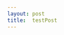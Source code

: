 ```yaml
---
layout: post
title:  testPost
---
```

<html>
<head>
<title Yeet /title>
 <br>
 <h2>This Is An Ordered List Of The Food I Like</h2>
<h3>
EVERYTHING
</li>
</ol>
</h3>
</head>
<body>
<h2>This Is An Unordered List Of The Games I Like</h2>
<h3>
That's About All I Play
 <img src="http://vignette1.wikia.nocookie.net/adventuretimewithfinnandjake/images/c/c2/Pokemon-logo.jpg/revision/latest?cb=20130307192515" width="200px"/>
 <img src="http://vignette1.wikia.nocookie.net/rocketleague/images/3/32/Rocket_League_Logo.png/revision/latest?cb=20150611180530" width="125px"/>
</body>
</html>
